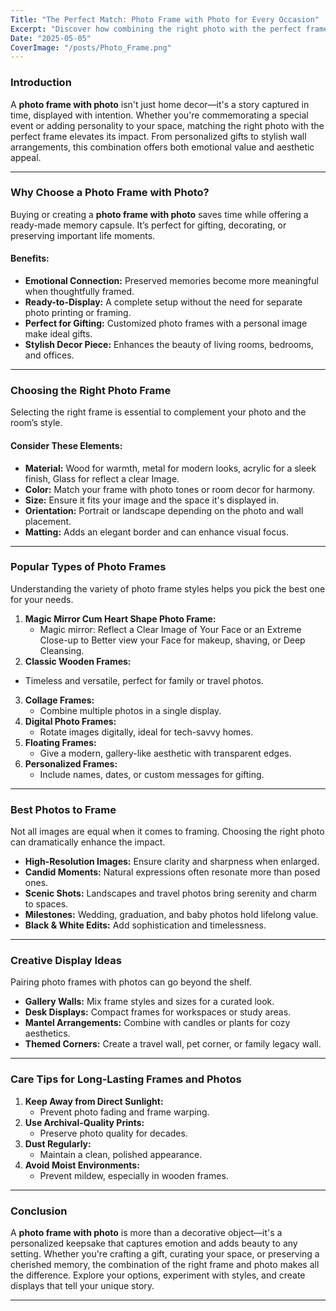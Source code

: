 ```yaml
---
Title: "The Perfect Match: Photo Frame with Photo for Every Occasion"
Excerpt: "Discover how combining the right photo with the perfect frame enhances memories, decor, and gifting experiences. Learn tips on choosing styles, sizes, and materials to make your moments stand out."
Date: "2025-05-05"
CoverImage: "/posts/Photo_Frame.png"
---
```


### Introduction

A **photo frame with photo** isn't just home decor—it's a story captured in time, displayed with intention. Whether you're commemorating a special event or adding personality to your space, matching the right photo with the perfect frame elevates its impact. From personalized gifts to stylish wall arrangements, this combination offers both emotional value and aesthetic appeal.

---

### Why Choose a Photo Frame with Photo?

Buying or creating a **photo frame with photo** saves time while offering a ready-made memory capsule. It’s perfect for gifting, decorating, or preserving important life moments.

#### Benefits:

- **Emotional Connection:** Preserved memories become more meaningful when thoughtfully framed.
- **Ready-to-Display:** A complete setup without the need for separate photo printing or framing.
- **Perfect for Gifting:** Customized photo frames with a personal image make ideal gifts.
- **Stylish Decor Piece:** Enhances the beauty of living rooms, bedrooms, and offices.

---

### Choosing the Right Photo Frame

Selecting the right frame is essential to complement your photo and the room’s style.

#### Consider These Elements:

- **Material:** Wood for warmth, metal for modern looks, acrylic for a sleek finish, Glass for reflect a clear Image.
- **Color:** Match your frame with photo tones or room decor for harmony.
- **Size:** Ensure it fits your image and the space it's displayed in.
- **Orientation:** Portrait or landscape depending on the photo and wall placement.
- **Matting:** Adds an elegant border and can enhance visual focus.

---

### Popular Types of Photo Frames

Understanding the variety of photo frame styles helps you pick the best one for your needs.

1. **Magic Mirror Cum Heart Shape Photo Frame:**
   - Magic mirror: Reflect a Clear Image of Your Face or an Extreme Close-up to Better view your Face for makeup, shaving, or Deep Cleansing.
2.  **Classic Wooden Frames:**
   - Timeless and versatile, perfect for family or travel photos.
3. **Collage Frames:**
   - Combine multiple photos in a single display.
4. **Digital Photo Frames:**
   - Rotate images digitally, ideal for tech-savvy homes.
5. **Floating Frames:**
   - Give a modern, gallery-like aesthetic with transparent edges.
6. **Personalized Frames:**
   - Include names, dates, or custom messages for gifting.

---

### Best Photos to Frame

Not all images are equal when it comes to framing. Choosing the right photo can dramatically enhance the impact.

- **High-Resolution Images:** Ensure clarity and sharpness when enlarged.
- **Candid Moments:** Natural expressions often resonate more than posed ones.
- **Scenic Shots:** Landscapes and travel photos bring serenity and charm to spaces.
- **Milestones:** Wedding, graduation, and baby photos hold lifelong value.
- **Black & White Edits:** Add sophistication and timelessness.

---

### Creative Display Ideas

Pairing photo frames with photos can go beyond the shelf.

- **Gallery Walls:** Mix frame styles and sizes for a curated look.
- **Desk Displays:** Compact frames for workspaces or study areas.
- **Mantel Arrangements:** Combine with candles or plants for cozy aesthetics.
- **Themed Corners:** Create a travel wall, pet corner, or family legacy wall.

---

### Care Tips for Long-Lasting Frames and Photos

1. **Keep Away from Direct Sunlight:**
   - Prevent photo fading and frame warping.
2. **Use Archival-Quality Prints:**
   - Preserve photo quality for decades.
3. **Dust Regularly:**
   - Maintain a clean, polished appearance.
4. **Avoid Moist Environments:**
   - Prevent mildew, especially in wooden frames.

---

### Conclusion

A **photo frame with photo** is more than a decorative object—it's a personalized keepsake that captures emotion and adds beauty to any setting. Whether you're crafting a gift, curating your space, or preserving a cherished memory, the combination of the right frame and photo makes all the difference. Explore your options, experiment with styles, and create displays that tell your unique story.

---


